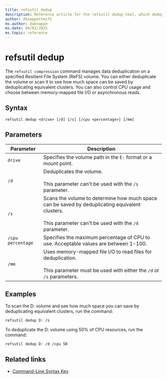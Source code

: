 ```yaml
---
title: refsutil dedup
description: Reference article for the refsutil dedup tool, which deduplicates a Resilient File System (ReFS) volume in Windows.
author: dknappettmsft
ms.author: daknappe
ms.date: 04/02/2025
ms.topic: reference
---
```


# refsutil dedup

The `refsutil compression` command manages data deduplication on a specified Resilient File System (ReFS) volume. You can either deduplicate the volume or scan it to see how much space can be saved by deduplicating equivalent clusters. You can also control CPU usage and choose between memory-mapped file I/O or asynchronous reads.

## Syntax

```
refsutil dedup <drive> [/d] [/s] [/cpu <percentage>] [/mm]
```

## Parameters

| Parameter | Description |
|--|--|
| `drive` | Specifies the volume path in the `E:` format or a mount point. |
| `/d` | Deduplicates the volume. <br><br>This parameter can't be used with the `/s` parameter. |
| `/s` | Scans the volume to determine how much space can be saved by deduplicating equivalent clusters. <br><br>This parameter can't be used with the `/d` parameter. |
| `/cpu percentage` | Specifies the maximum percentage of CPU to use. Acceptable values are between 1-100. |
| `/mm` | Uses memory-mapped file I/O to read files for deduplication. <br><br>This parameter must be used with either the `/d` or `/s` parameters. |

## Examples

To scan the D: volume and see how much space you can save by deduplicating equivalent clusters, run the command:

```
refsutil dedup D: /s
```

To deduplicate the D: volume using 50% of CPU resources, run the command:

```
refsutil dedup D: /d /cpu 50
```

## Related links

- [Command-Line Syntax Key](command-line-syntax-key.md)
